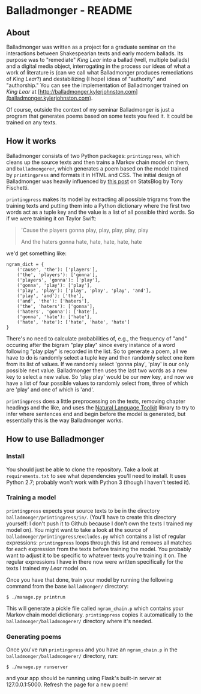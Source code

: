# Balladmonger - README

## About

Balladmonger was written as a project for a graduate seminar on the interactions between Shakespearian texts and early modern ballads. Its purpose was to "remediate" *King Lear* into a ballad (well, multiple ballads) and a digital media object, interrogating in the process our ideas of what a work of literature is (can we call what Balladmonger produces remediations of *King Lear*?) and destabilizing (I hope) ideas of "authority" and "authorship." You can see the implementation of Balladmonger trained on *King Lear* at [http://balladmonger.kylerjohnston.com](balladmonger.kylerjohnston.com).

Of course, outside the context of my seminar Balladmonger is just a program that generates poems based on some texts you feed it. It could be trained on any texts.

## How it works

Balladmonger consists of two Python packages: `printingpress`, which cleans up the source texts and then trains a Markov chain model on them, and `balladmongerer`, which generates a poem based on the model trained by `printingpress` and formats it in HTML and CSS. The initial design of Balladmonger was heavily influenced by [this post](http://www.statsblogs.com/2014/02/20/how-to-fake-a-sophisticated-knowledge-of-wine-with-markov-chains/) on StatsBlog by Tony Fischetti. 

`printingpress` makes its model by extracting all possible trigrams from the training texts and putting them into a Python dictionary where the first two words act as a tuple key and the value is a list of all possible third words. So if we were training it on Taylor Swift:

> 'Cause the players gonna play, play, play, play, play
>
> And the haters gonna hate, hate, hate, hate, hate

we'd get something like:

```
ngram_dict = {
    ('cause', 'the'): ['players'],
    ('the', 'players'): ['gonna'],
    ('players', 'gonna'): ['play'],
    ('gonna', 'play'): ['play'],
    ('play', 'play'): ['play', 'play', 'play', 'and'],
    ('play', 'and'): ['the'],
    ('and', 'the'): ['haters'],
    ('the', 'haters'): ['gonna'],
    ('haters', 'gonna'): ['hate'],
    ('gonna', 'hate'): ['hate'],
    ('hate', 'hate'): ['hate', 'hate', 'hate']
}
```

There's no need to calculate probabilities of, e.g., the frequency of "and" occuring after the bigram "play play" since every instance of a word following "play play" is recorded in the list. So to generate a poem, all we have to do is randomly select a tuple key and then randomly select one item from its list of values. If we randomly select 'gonna play', 'play' is our only possible next value. Balladmonger then uses the last two words as a new key to select a new value. So 'play play' would be our new key, and now we have a list of four possible values to randomly select from, three of which are 'play' and one of which is 'and'.

`printingpress` does a little preprocessing on the texts, removing chapter headings and the like, and uses the [Natural Language Toolkit](http://www.nltk.org) library to try to infer where sentences end and begin before the model is generated, but essentially this is the way Balladmonger works.

## How to use Balladmonger
### Install
You should just be able to clone the repository. Take a look at `requirements.txt` to see what dependencies you'll need to install. It uses Python 2.7; probably won't work with Python 3 (though I haven't tested it).

### Training a model
`printingpress` expects your source texts to be in the directory `balladmonger/printingpress/in/`. (You'll have to create this directory yourself: I don't push it to Github because I don't own the texts I trained my model on). You might want to take a look at the source of `balladmonger/printingpress/excludes.py` which contains a list of regular expressions: `printingpress` loops through this list and removes all matches for each expression from the texts before training the model. You probably want to adjust it to be specific to whatever texts you're training it on. The regular expressions I have in there now were written specifically for the texts I trained my *Lear* model on.

Once you have that done, train your model by running the following command from the base `balladmonger/` directory:

`$ ./manage.py printrun`

This will generate a pickle file called `ngram_chain.p` which contains your Markov chain model dictionary. `printingpress` copies it automatically to the `balladmonger/balladmongerer/` directory where it's needed.

### Generating poems
Once you've run `printingpress` and you have an `ngram_chain.p` in the `balladmonger/balladmongerer/` directory, run:

`$ ./manage.py runserver` 

and your app should be running using Flask's built-in server at 127.0.0.1:5000. Refresh the page for a new poem!
